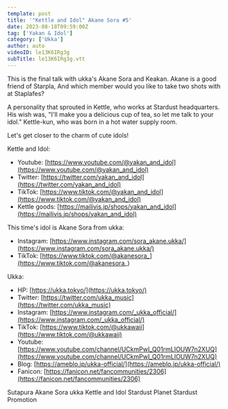 ```yaml
---
template: post
title: '"Kettle and Idol" Akane Sora #5'
date: 2023-08-18T09:59:00Z
tag: ['Yakan & Idol']
category: ['Ukka']
author: auto 
videoID: le13K6IRg3g
subTitle: le13K6IRg3g.vtt
---
```

This is the final talk with ukka's Akane Sora and Keakan. Akane is a good friend of Starpla, And which member would you like to take two shots with at Staplafes?

A personality that sprouted in Kettle, who works at Stardust headquarters. His wish was, "I'll make you a delicious cup of tea, so let me talk to your idol." Kettle-kun, who was born in a hot water supply room.

Let's get closer to the charm of cute idols!

Kettle and Idol:

- Youtube: [https://www.youtube.com/@yakan_and_idol](https://www.youtube.com/@yakan_and_idol)
- Twitter: [https://twitter.com/yakan_and_idol](https://twitter.com/yakan_and_idol)
- TikTok: [https://www.tiktok.com/@yakan_and_idol](https://www.tiktok.com/@yakan_and_idol)
- Kettle goods: [https://mailivis.jp/shops/yakan_and_idol](https://mailivis.jp/shops/yakan_and_idol)

This time's idol is Akane Sora from ukka:

- Instagram: [https://www.instagram.com/sora_akane.ukka/](https://www.instagram.com/sora_akane.ukka/)
- TikTok: [https://www.tiktok.com/@akanesora_](https://www.tiktok.com/@akanesora_)

Ukka:

- HP: [https://ukka.tokyo/](https://ukka.tokyo/)
- Twitter: [https://twitter.com/ukka_music](https://twitter.com/ukka_music)
- Instagram: [https://www.instagram.com/_ukka_official/](https://www.instagram.com/_ukka_official/)
- TikTok: [https://www.tiktok.com/@ukkawaii](https://www.tiktok.com/@ukkawaii)
- Youtube: [https://www.youtube.com/channel/UCkmPwI_Q01rmLIOUW7n2XUQ](https://www.youtube.com/channel/UCkmPwI_Q01rmLIOUW7n2XUQ)
- Blog: [https://ameblo.jp/ukka-official/](https://ameblo.jp/ukka-official/)
- Fanicon: [https://fanicon.net/fancommunities/2306](https://fanicon.net/fancommunities/2306)


Sutapura Akane Sora ukka Kettle and Idol Stardust Planet Stardust Promotion